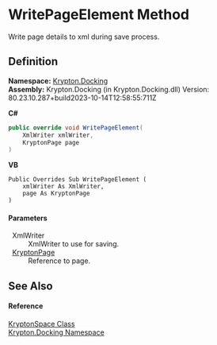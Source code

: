 # WritePageElement Method


Write page details to xml during save process.



## Definition
**Namespace:** <a href="98399376-cf41-9454-4b4d-4fab2ca20bc7.md">Krypton.Docking</a>  
**Assembly:** Krypton.Docking (in Krypton.Docking.dll) Version: 80.23.10.287+build2023-10-14T12:58:55:711Z

**C#**
``` C#
public override void WritePageElement(
	XmlWriter xmlWriter,
	KryptonPage page
)
```
**VB**
``` VB
Public Overrides Sub WritePageElement ( 
	xmlWriter As XmlWriter,
	page As KryptonPage
)
```



#### Parameters
<dl><dt>  XmlWriter</dt><dd>XmlWriter to use for saving.</dd><dt>  <a href="6152055e-8626-d35d-405b-6d965a03471a.md">KryptonPage</a></dt><dd>Reference to page.</dd></dl>

## See Also


#### Reference
<a href="638b8f4c-3645-edb8-b3d5-7598ea376868.md">KryptonSpace Class</a>  
<a href="98399376-cf41-9454-4b4d-4fab2ca20bc7.md">Krypton.Docking Namespace</a>  
